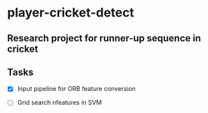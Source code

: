 # player-cricket-detect
## Research project for runner-up sequence in cricket

## Tasks
- [x] Input pipeline for ORB feature conversion
- [ ] Grid search nfeatures in SVM 

